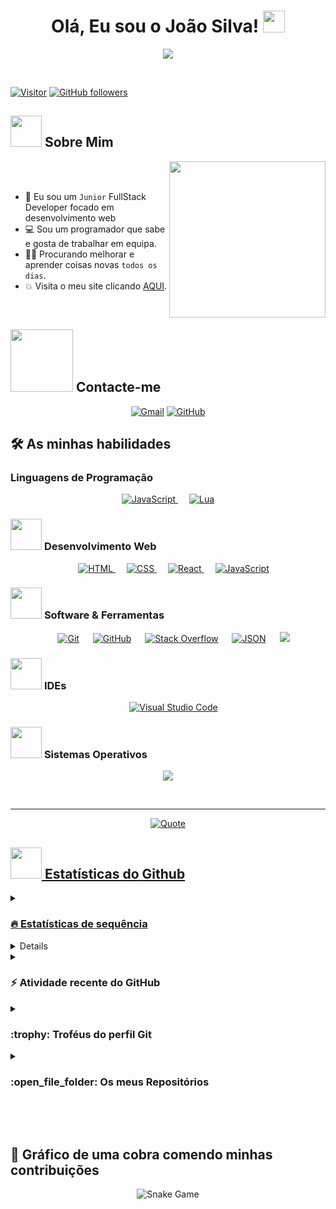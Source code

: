 <h1 align="center">Olá, Eu sou o João Silva! <img src="https://media.giphy.com/media/hvRJCLFzcasrR4ia7z/giphy.gif" width="35"></h1>
<p align="center">
  <a href="https://github.com/DenverCoder1/readme-typing-svg"><img src="https://readme-typing-svg.herokuapp.com?font=Time+New+Roman&color=%23C8BE25&size=25&center=true&vCenter=true&width=600&height=100&lines=Junior+FullStack+Developer;NetWorking+Student;Good+Team+Worker;B7WEB+Student;Always+learning+new+things"></a>
</p>


<br>

[![Visitor](https://visitor-badge.laobi.icu/badge?page_id=Z4Dev)](https://github.com/Z4Dev) [![GitHub followers](https://img.shields.io/github/followers/Z4Dev.svg?style=social&label=Follow)](https://github.com/Z4Dev?tab=followers)

	
## <picture><img src = "https://github.com/7oSkaaa/7oSkaaa/blob/main/Images/about_me.gif?raw=true" width = 50px></picture> Sobre Mim

<picture> <img align="right" src="https://github.com/7oSkaaa/7oSkaaa/blob/main/Images/Right_Side.gif?raw=true" width = 250px></picture>

<br><br>

- :school: Eu sou um `Junior` FullStack Developer focado em desenvolvimento web 
- :computer: Sou um programador que sabe e gosta de trabalhar em equipa.
- :student: Procurando melhorar e aprender coisas novas `todos os dias`.
- :boom: Visita o meu site clicando [AQUI](https://vitti-js.netlify.app/).
<br>

## <picture> <img src="https://github.com/7oSkaaa/7oSkaaa/blob/main/Images/Connect-with-me.gif?raw=true" width="100px"> </picture> Contacte-me
<p align="center">
	<a href="mailto:z4kreyyt@gmail.com"><img img src="https://img.shields.io/badge/gmail-%23EA4335.svg?style=plastic&logo=gmail&logoColor=white" alt="Gmail"/></a>
	<a href="https://github.com/Z4Dev"><img src="https://img.shields.io/badge/github-%23181717.svg?style=plastic&logo=github&logoColor=white" alt="GitHub"/></a>
</p>



## 🛠️ As minhas habilidades

### Linguagens de Programação

<p align="center"> 
  <a href="https://developer.mozilla.org/en-US/docs/Web/JavaScript" target="_blank"> 
     <img alt="JavaScript" src="https://img.shields.io/badge/JavaScript%20-%23F7DF1E.svg?style=plastic&logo=javascript&logoColor=black">
   </a>
  &emsp;
   <a href="https://img.shields.io/badge/Lua%20-blue.svg?style=plastic&logo=lua&logoColor=white" target="_blank">
    <img alt="Lua" src="https://img.shields.io/badge/Lua%20-blue.svg?style=plastic&logo=lua&logoColor=white">
  </a>
</p>

### <picture> <img src = "https://github.com/7oSkaaa/7oSkaaa/blob/main/Images/Front_End.gif?raw=true" width = 50px>  </picture> Desenvolvimento Web
<p align="center"> 
  &emsp; 
  <a href="https://www.w3.org/html/" target="_blank"> 
   <img alt="HTML" src="https://img.shields.io/badge/HTML5%20-%23E34F26.svg?style=plastic&logo=html5&logoColor=white">
  </a>   
  &emsp;
  <a href="https://www.w3schools.com/css/" target="_blank">
    <img alt="CSS" src="https://img.shields.io/badge/CSS%20-%231572B6.svg?style=plastic&logo=css3&logoColor=white">
  </a> 
  &emsp;
  <a href="[https://www.python.org](https://img.shields.io/badge/react-%2361DAFB.svg?style=plastic&logo=React&logoColor=black)" target="_blank">
    <img alt="React" src="https://img.shields.io/badge/react-%2361DAFB.svg?style=plastic&logo=React&logoColor=black">
  </a>
  &emsp;
  <a href="https://developer.mozilla.org/en-US/docs/Web/JavaScript" target="_blank"> 
     <img alt="JavaScript" src="https://img.shields.io/badge/JavaScript%20-%23F7DF1E.svg?style=plastic&logo=javascript&logoColor=black">
   </a>
</p>

 ### <picture> <img src = "https://github.com/7oSkaaa/7oSkaaa/blob/main/Images/Software_Tools.gif?raw=true" width = 50px>  </picture> Software & Ferramentas
 
<p align="center">
  &emsp;
    <a href="#"><img alt="Git" src="https://img.shields.io/badge/Git%20-%23F05033.svg?style=plastic&logo=git&logoColor=white"></a>
  &emsp;
    <a href="#"><img alt="GitHub" src="https://img.shields.io/badge/github-%23181717.svg?style=plastic&logo=github&logoColor=white"></a>
  &emsp;
    <a href="#"><img alt="Stack Overflow" src="https://img.shields.io/badge/-Stack%20Overflow-FE7A16?style=plastic&logo=stack-overflow&logoColor=white"></a>
  &emsp;
    <a href="#"><img alt="JSON" img src="https://img.shields.io/badge/json-%23000000.svg?style=plastic&logo=json&logoColor=white"></a>
  &emsp;
    <a href="#"><img src="https://img.shields.io/badge/mysql-%234479A1.svg?&style=plastic&logo=mysql&logoColor=white"/></a>
</p>

 ### <picture> <img src = "https://github.com/7oSkaaa/7oSkaaa/blob/main/Images/IDEs.gif?raw=true" width = 50px>  </picture> IDEs
 
<p align="center">
  &emsp;
    <a href="#"><img alt="Visual Studio Code" src="https://img.shields.io/badge/Visual%20Studio%20Code-0078d7.svg?style=plastic&logo=visual-studio-code&logoColor=white"></a>
</p>

 ### <picture> <img src = "https://github.com/7oSkaaa/7oSkaaa/blob/main/Images/OS.gif?raw=true" width = 50px>  </picture> Sistemas Operativos
 
<p align="center">
    <a href="#"><img src="https://img.shields.io/badge/Windows-0078D6?style=plastic&logo=windows&logoColor=white"></a>
</p>

<br> 

---

<p align = "center">
	<a href="https://github.com/piyushsuthar/github-readme-quotes"> <img alt = "Quote" src="https://quotes-github-readme.vercel.app/api?type=horizontal&theme=dracula&animation=grow_out_in&quote=%C3%89%20bom%20celebrar%20o%20sucesso,%20mas%20%C3%A9%20mais%20importante%20aprender%20com%20as%20li%C3%A7%C3%B5es%20do%20fracasso&author=Bill%20Gates">
</p>

## <picture> <img src = "https://github.com/7oSkaaa/7oSkaaa/blob/main/Images/Statistics.gif?raw=true" width = 50px>  </picture> Estatísticas do Github

<details><summary><h3> 🔥 Estatísticas de sequência</h3></summary>

----	

<p align="center"><img src="https://github-readme-streak-stats.herokuapp.com/?user=Z4DEV&theme=dracula" alt="Z4Dev" /></p>

</details>
  
<details><summary><h3>💻 Estatísticas do perfil do GitHub</h3></summary>

----
	
<p align="center">
    <a href="https://github.com/anuraghazra/github-readme-stats">
	    <img alt="Z4Dev's Github Stats" src="https://github-readme-stats.vercel.app/api?username=Z4Dev&show_icons=true&count_private=true&locale=en&theme=dracula&layout=compact" height="230px"/></a>
	  <img src="https://github-readme-stats.vercel.app/api/top-langs?username=Z4Dev&langs_count=10&show_icons=true&locale=en&theme=dracula" alt="Z4Dev" height="230px"/>
<br/>

  <b>Note:</b>As minhas principais linguagens em que meu código público consiste não refletem experiência ou nível de habilidade.
  </p>
</details>

<details><summary><h3>⚡ Atividade recente do GitHub</h3></summary>

----
	
[![Z4Dev's github activity graph](https://github-readme-activity-graph.cyclic.app/graph?username=Z4Dev&theme=dracula)](https://github.com/Z4Dev/github-readme-activity-graph)

 
</details>

<details><summary> <h3> :trophy: Troféus do perfil Git </h3></summary>

----
	
<p align="center"> <a href="https://github.com/ryo-ma/github-profile-trophy"><img src="https://github-profile-trophy.vercel.app/?username=Z4Dev&layout=compact&theme=dracula&column=4&margin-w=15&margin-h=15" alt="Z4Dev" /></a> </p>

[![@7oskaa's Holopin board](https://holopin.io/api/user/board?user=Z4Dev)](https://holopin.io/@Z4Dev)
	
</details>
	
<details><summary><h3> :open_file_folder: Os meus Repositórios </h3></summary>

----
	
<div>
  <p align="center">
	<a href="https://github.com/Z4Dev/to-do/">
      		<img src="https://github-readme-stats.vercel.app/api/pin/?username=Z4Dev&repo=to-do&theme=dracula" alt="GitHub Stats" />
    	</a>
	<a href="https://github.com/Z4Dev/MorenuEncomenda-Dropado-">
      		<img src="https://github-readme-stats.vercel.app/api/pin/?username=Z4Dev&repo=MorenuEncomenda-Dropado-&theme=dracula" alt="GitHub Stats" />
    	</a>
	<a href="https://github.com/Z4Dev/Google">
      		<img src="https://github-readme-stats.vercel.app/api/pin/?username=Z4Dev&repo=Google&theme=dracula" alt="GitHub Stats" />
    	</a>
	<a href="https://github.com/Z4Dev/node-simple-shortener/">
      		<img src="https://github-readme-stats.vercel.app/api/pin/?username=Z4Dev&repo=node-simple-shortener&theme=dracula" alt="GitHub Stats" />
    	</a>
  </p>
</div>
</details>

</br></br>
	
## 🐍 Gráfico de uma cobra comendo minhas contribuições
	
<p align = "center">
	<img src = "https://github.com/Z4Dev/Z4Dev/blob/output/github-contribution-grid-snake.svg?" alt = "Snake Game"/>
</p>
